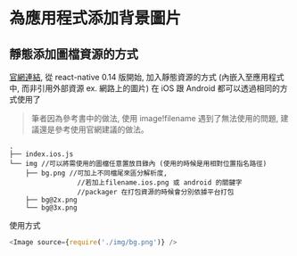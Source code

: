 # 為應用程式添加背景圖片

## 靜態添加圖檔資源的方式
[官網連結](http://facebook.github.io/react-native/docs/images.html#content), 從 react-native 0.14 版開始, 加入靜態資源的方式 (內嵌入至應用程式中, 而非引用外部資源 ex. 網路上的圖片) 在 iOS 跟 Android 都可以透過相同的方式使用了

> 筆者因為參考書中的做法, 使用 image!filename 遇到了無法使用的問題, 建議還是參考使用官網建議的做法。

```
.
├── index.ios.js
└── img //可以將需使用的圖檔任意置放目錄內 (使用的時候是用相對位置指名路徑)
    ├── bg.png //可加上不同檔尾來區分解析度, 
                 //若加上filename.ios.png 或 android 的關鍵字
                 //packager 在打包資源的時候會分別依據平台打包
    ├── bg@2x.png
    └── bg@3x.png
```

使用方式
```javascript
<Image source={require('./img/bg.png')} />
```